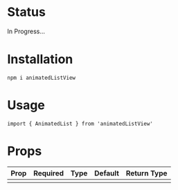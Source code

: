 # Status
In Progress...
#  Installation

`npm i animatedListView`

# Usage

`import { AnimatedList } from 'animatedListView'`

# Props

<table>
    <thead>
        <tr>
            <th>Prop</th>
            <th>Required</th>
            <th>Type</th>
            <th>Default</th>
            <th>Return Type</th>
        </tr>
    </thead>
    <tbody>
        <tr>
            <td></td>
            <td></td>
            <td></td>
            <td></td>
            <td></td>
        </tr>
    </tbody>
</table>